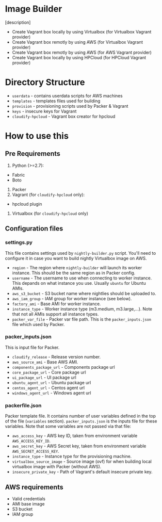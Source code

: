 # Image Builder
[description]
* Create Vagrant box locally by using Virtualbox (for Virtualbox Vagrant provider)
* Create Vagrant box remotly by using AWS (for Virtualbox Vagrant provider)
* Create Vagrant box remotly by using AWS (for AWS Vagrant provider)
* Create Vagrant box locally by using HPCloud (for HPCloud Vagrant provider)

# Directory Structure
* `userdata` - contains userdata scripts for AWS machines 
* `templates` - templates files used for building
* `provision` - provisioning scripts used by Packer & Vagrant
* `keys` - insecure keys for Vagrant
* `cloudify-hpcloud` - Vagrant box creator for hpcloud


# How to use this
## Pre Requirements

1. Python (>=2.7):
  * Fabric
  * Boto
1. Packer
1. Vagrant (for `cloudify-hpcloud` only):
  * hpcloud plugin
1. Virtualbox (for `cloudify-hpcloud` only)
  
## Configuration files
### settings.py
This file contains settings used by `nightly-builder.py` script. You'll need to configure it in case you want to build nightly Virtualbox image on AWS.
* `region` - The region where `nightly-builder` will launch its worker instance. This should be the same region as in Packer config.
* `username` - The username to use when connecting to worker instance. This depands on what instance you use. Usually `ubuntu` for Ubuntu AMIs.
* `aws_s3_bucket` - S3 bucket name where nightlies should be uploaded to.
* `aws_iam_group` - IAM group for worker instance (see below).
* `factory_ami` - Base AMI for worker instance.
* `instance_type` - Worker instance type (m3.medium, m3.large,...). Note that not all AMIs support all instance types.
* `packer_var_file` - Packer var file path. This is the `packer_inputs.json` file which used by Packer. 

### packer_inputs.json
This is input file for Packer. 
* `cloudify_release` - Release version number.
* `aws_source_ami` - Base AWS AMI.
* `components_package_url` - Components package url
* `core_package_url` - Core package url
* `ui_package_url` - UI package url
* `ubuntu_agent_url` - Ubuntu package url
* `centos_agent_url` - Centos agent url
* `windows_agent_url` - Windows agent url

### packerfile.json
Packer template file. It contains number of user variables defined in the top of the file (`variables` section). `packer_inputs.json` is the inputs file for these variables. Note that some variables are not passed via that file:
* `aws_access_key` - AWS key ID, taken from environment variable `AWS_ACCESS_KEY_ID`.
* `aws_secret_key` - AWS Secret key, taken from environment variable `AWS_SECRET_ACCESS_KEY`.
* `instance_type` - Instance type for the provisioning machine.
* `virtualbox_source_image` - Source image (ovf) for when building local virtualbox image with Packer (without AWS).
* `insecure_private_key` - Path of Vagrant's default insecure private key.

## AWS requirements
* Valid credentials
* AMI base image
* S3 bucket
* IAM group
